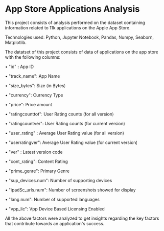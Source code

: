 # App Store Applications Analysis
 This project consists of analysis performed on the dataset containing information related to 11k applications on the Apple App Store.

Technologies used: Python, Jupyter Notebook, Pandas, Numpy, Seaborn, Matplotlib.

The datatset of this project consists of data of applications on the app store with the following columns:

•	"id" : App ID

•	"track_name": App Name

•	"size_bytes": Size (in Bytes)

•	"currency": Currency Type

•	"price": Price amount

•	"ratingcounttot": User Rating counts (for all version)

•	"ratingcountver": User Rating counts (for current version)

•	"user_rating" : Average User Rating value (for all version)

•	"userratingver": Average User Rating value (for current version)

•	"ver" : Latest version code

•	"cont_rating": Content Rating

•	"prime_genre": Primary Genre

•	"sup_devices.num": Number of supporting devices

•	"ipadSc_urls.num": Number of screenshots showed for display

•	"lang.num": Number of supported languages

•	"vpp_lic": Vpp Device Based Licensing Enabled

All the above factors were analyzed to get insights regarding the key factors that contribute towards an application's success.

